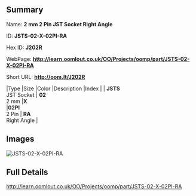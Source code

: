 

## Summary
 
Name: __2 mm 2 Pin JST Socket Right Angle__

ID: __JSTS-02-X-02PI-RA__

Hex ID: __J202R__

WebPage: __http://learn.oomlout.co.uk/OO/Projects/oomp/part/JSTS-02-X-02PI-RA__

Short URL: __http://oom.lt/J202R__


|Type   |Size   |Color   |Description   |Index   |
| __JSTS__ <br>JST Socket  | __02__<br>2 mm   |__X__<br>    |__02PI__<br>2 Pin    | __RA__<br> Right Angle |


## Images
![JSTS-02-X-02PI-RA](http://oomlout.com/oomp-gen/parts/JSTS-02-X-02PI-RA/JSTS-02-X-02PI-RA_420.jpg)

## Full Details

 http://learn.oomlout.co.uk/OO/Projects/oomp/part/JSTS-02-X-02PI-RA

